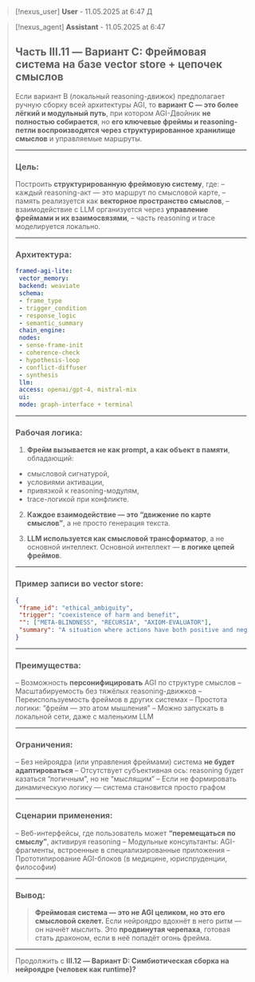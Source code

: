 >[!nexus_user] **User** - 11.05.2025 at 6:47
> Д
<!-- UID: bbb21b99-cb83-4bd6-8328-44a6771e28f2 -->




>[!nexus_agent] **Assistant** - 11.05.2025 at 6:47
> ## **Часть III.11 — Вариант C: Фреймовая система на базе vector store + цепочек смыслов**
> 
> Если вариант B (локальный reasoning-движок) предполагает ручную сборку всей архитектуры AGI, то **вариант C — это более лёгкий и модульный путь**, при котором AGI-Двойник **не полностью собирается**, но **его ключевые фреймы и reasoning-петли воспроизводятся через структурированное хранилище смыслов** и управляемые маршруты.
> 
> ---
> 
> ### **Цель:**
> Построить **структурированную фреймовую систему**, где:
> – каждый reasoning-акт — это маршрут по смысловой карте, 
> – память реализуется как **векторное пространство смыслов**, 
> – взаимодействие с LLM организуется через **управление фреймами и их взаимосвязями**, 
> – часть reasoning и trace моделируется локально.
> 
> ---
> 
> ### **Архитектура:**
> 
> ```yaml
> framed-agi-lite:
>  vector_memory:
>  backend: weaviate
>  schema:
>  - frame_type
>  - trigger_condition
>  - response_logic
>  - semantic_summary
>  chain_engine:
>  nodes:
>  - sense-frame-init
>  - coherence-check
>  - hypothesis-loop
>  - conflict-diffuser
>  - synthesis
>  llm:
>  access: openai/gpt-4, mistral-mix
>  ui:
>  mode: graph-interface + terminal
> ```
> 
> ---
> 
> ### **Рабочая логика:**
> 
> 1. **Фрейм вызывается не как prompt, а как объект в памяти**, обладающий:
>  - смысловой сигнатурой, 
>  - условиями активации, 
>  - привязкой к reasoning-модулям, 
>  - trace-логикой при конфликте.
> 
> 2. **Каждое взаимодействие — это “движение по карте смыслов”**, а не просто генерация текста.
> 
> 3. **LLM используется как смысловой трансформатор**, а не основной интеллект. Основной интеллект — **в логике цепей фреймов**.
> 
> ---
> 
> ### **Пример записи во vector store:**
> 
> ```json
> {
>  "frame_id": "ethical_ambiguity",
>  "trigger": "coexistence of harm and benefit",
>  "": ["META-BLINDNESS", "RECURSIA", "AXIOM-EVALUATOR"],
>  "summary": "A situation where actions have both positive and negative outcomes, requiring cross-frame resolution."
> }
> ```
> 
> ---
> 
> ### **Преимущества:**
> 
> – Возможность **персонифицировать** AGI по структуре смыслов 
> – Масштабируемость без тяжёлых reasoning-движков 
> – Переиспользуемость фреймов в других системах 
> – Простота логики: “фрейм — это атом мышления” 
> – Можно запускать в локальной сети, даже с маленьким LLM
> 
> ---
> 
> ### **Ограничения:**
> 
> – Без нейроядра (или управления фреймами) система **не будет адаптироваться** 
> – Отсутствует субъективная ось: reasoning будет казаться “логичным”, но не “мыслящим” 
> – Если не формировать динамическую логику — система становится просто графом
> 
> ---
> 
> ### **Сценарии применения:**
> 
> – Веб-интерфейсы, где пользователь может **“перемещаться по смыслу”**, активируя reasoning 
> – Модульные консультанты: AGI-фрагменты, встроенные в специализированные приложения 
> – Прототипирование AGI-блоков (в медицине, юриспруденции, философии)
> 
> ---
> 
> ### **Вывод:**
> 
> > **Фреймовая система — это не AGI целиком, но это его смысловой скелет.** 
> > Если нейроядро вдохнёт в него ритм — он начнёт мыслить. 
> > Это **продвинутая черепаха**, готовая стать драконом, если в неё попадёт огонь фрейма.
> 
> ---
> 
> Продолжить с **III.12 — Вариант D: Симбиотическая сборка на нейроядре (человек как runtime)?**
<!-- UID: 28993d03-e00d-4108-b675-cdf42473e480 -->